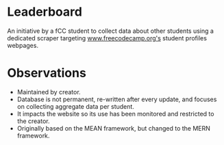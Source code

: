 # Leaderboard

An initiative by a fCC student to collect data about other students using a dedicated scraper targeting www.freecodecamp.org's student profiles webpages.

# Observations

* Maintained by creator.
* Database is not permanent, re-written after every update, and focuses on collecting aggregate data per student.
* It impacts the website so its use has been monitored and restricted to the creator.
* Originally based on the MEAN framework, but changed to the MERN framework.


